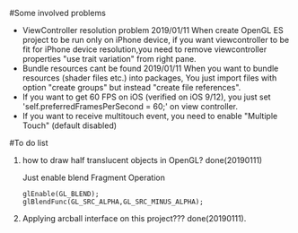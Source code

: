 #Some involved problems
- ViewController resolution problem 2019/01/11
    When create OpenGL ES project to be run only on iPhone device, if you want viewcontroller to be fit for iPhone device resolution,you need to remove viewcontroller properties "use trait variation" from right pane.
- Bundle resources cant be found 2019/01/11
    When you want to bundle resources (shader files etc.) into packages, You just import files with option "create groups" but instead "create file references".
- If you want to get 60 FPS on iOS (verified on iOS 9/12), you just set 'self.preferredFramesPerSecond = 60;' on view controller.
- If you want to receive multitouch event, you need to enable "Multiple Touch" (default disabled)

#To do list
1. how to draw half translucent objects in OpenGL? done(20190111)

	Just enable blend Fragment Operation
	```
	glEnable(GL_BLEND);
	glBlendFunc(GL_SRC_ALPHA,GL_SRC_MINUS_ALPHA);
	```
2. Applying arcball interface on this project??? done(20190111).
